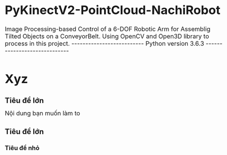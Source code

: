 # PyKinectV2-PointCloud-NachiRobot
Image Processing-based Control of a 6-DOF Robotic Arm for Assemblig Tilted Objects on a ConveyorBelt. Using OpenCV and Open3D library to process in this project.
-------------------------- Python version 3.6.3 -----------------------------
# Xyz
<h1 style="font-size: 24px;">Tiêu đề lớn</h1>
<style>
  /* Kích thước chữ là 20px */
  body {
    font-size: 20px;
  }
</style>
<span style="font-size: 20px;">Nội dung bạn muốn làm to</span>
<h1 style="font-size: 24px;">Tiêu đề lớn</h1>
<h2 style="font-size: 20px;">Tiêu đề nhỏ</h2>
